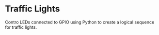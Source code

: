# Traffic Lights
Contro LEDs connected to GPIO using Python to create a logical sequence for traffic lights.